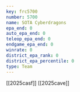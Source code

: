 ```yaml
---
key: frc5700
number: 5700
name: SOTA Cyberdragons
epa_end: 0
auto_epa_end: 0
teleop_epa_end: 0
endgame_epa_end: 0
winrate: 0
district_epa_rank: 0
district_epa_percentile: 0
type: Team
---
```

[[2025casf]]
[[2025cave]]
